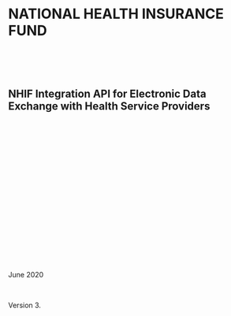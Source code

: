<br><br><br><br>

# NATIONAL HEALTH INSURANCE FUND

<br><br><br>

## NHIF Integration API for Electronic Data Exchange with Health Service Providers

<br><br><br><br><br>
<br><br><br><br><br>
<br><br><br><br><br><br><br>

June 2020

<br>

Version 3.